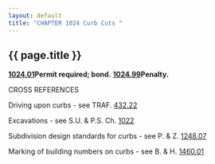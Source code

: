 ```yaml
---
layout: default 
title: "CHAPTER 1024 Curb Cuts "
---
```


{{ page.title }}
----------------

[**1024.01**](40ff4270.html)**Permit required; bond.**
[**1024.99**](4104a97a.html)**Penalty.**

CROSS REFERENCES

Driving upon curbs - see TRAF. [432.22](1fd8b883.html)

Excavations - see S.U. & P.S. Ch. [1022](40c87a44.html)

Subdivision design standards for curbs - see P. & Z.
[1248.07](4babf4ff.html)

Marking of building numbers on curbs - see B. & H.
[1460.01](58bb3b08.html)
